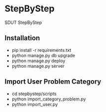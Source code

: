 # StepByStep
SDUT StepByStep

## Installation

- pip install -r requirements.txt
- python manage.py db upgrade
- python manage.py deploy
- python manage.py server


## Import User Problem Category

- cd stepbystep/scripts
- python import_category_problem.py
- python import_user.py
